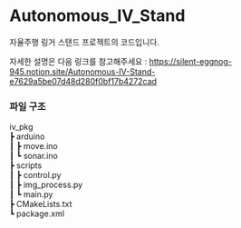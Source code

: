 # Autonomous_IV_Stand
자율주행 링거 스탠드 프로젝트의 코드입니다.

자세한 설명은 다음 링크를 참고해주세요 : https://silent-eggnog-945.notion.site/Autonomous-IV-Stand-e7629a5be07d48d280f0bf17b4272cad

### 파일 구조
iv_pkg  
 ┣ arduino  
 ┃ ┣ move.ino  
 ┃ ┗ sonar.ino  
 ┣ scripts  
 ┃ ┣ control.py  
 ┃ ┣ img_process.py  
 ┃ ┗ main.py  
 ┣ CMakeLists.txt  
 ┗ package.xml  
